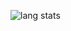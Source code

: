 ![lang stats](https://github-readme-stats.vercel.app/api/top-langs/?username=sararekowska&layout=compact&count_private=true&langs_count=10&theme=github_dark)
